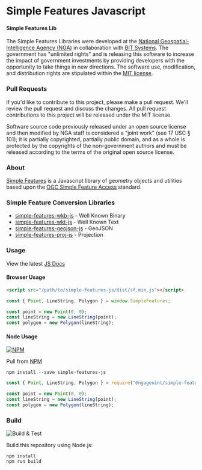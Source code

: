# Simple Features Javascript

#### Simple Features Lib

The Simple Features Libraries were developed at the
[National Geospatial-Intelligence Agency (NGA)](http://www.nga.mil/) in
collaboration with [BIT Systems](https://www.caci.com/bit-systems/). The
government has "unlimited rights" and is releasing this software to increase the
impact of government investments by providing developers with the opportunity to
take things in new directions. The software use, modification, and distribution
rights are stipulated within the
[MIT license](http://choosealicense.com/licenses/mit/).

### Pull Requests

If you'd like to contribute to this project, please make a pull request. We'll
review the pull request and discuss the changes. All pull request contributions
to this project will be released under the MIT license.

Software source code previously released under an open source license and then
modified by NGA staff is considered a "joint work" (see 17 USC § 101); it is
partially copyrighted, partially public domain, and as a whole is protected by
the copyrights of the non-government authors and must be released according to
the terms of the original open source license.

### About

[Simple Features](http://ngageoint.github.io/simple-features-js/) is a
Javascript library of geometry objects and utilities based upon the
[OGC Simple Feature Access](http://www.opengeospatial.org/standards/sfa)
standard.

### Simple Feature Conversion Libraries

- [simple-features-wkb-js](https://github.com/ngageoint/simple-features-wkb-js) -
  Well Known Binary
- [simple-features-wkt-js](https://github.com/ngageoint/simple-features-wkt-js) -
  Well Known Text
- [simple-features-geojson-js](https://github.com/ngageoint/simple-features-geojson-js) -
  GeoJSON
- [simple-features-proj-js](https://github.com/ngageoint/simple-features-proj-js) -
  Projection

### Usage

View the latest [JS Docs](http://ngageoint.github.io/simple-features-js)

#### Browser Usage

```html
<script src="/path/to/simple-features-js/dist/sf.min.js"></script>
```

```javascript
const { Point, LineString, Polygon } = window.SimpleFeatures;

const point = new Point(0, 0);
const lineString = new LineString(point);
const polygon = new Polygon(lineString);
```

#### Node Usage

[![NPM](https://img.shields.io/npm/v/@ngageoint/simple-features-js.svg)](https://www.npmjs.com/package/@ngageoint/simple-features-js)

Pull from [NPM](https://www.npmjs.com/package/@ngageoint/simple-features-js)

```install
npm install --save simple-features-js
```

```javascript
const { Point, LineString, Polygon } = require("@ngageoint/simple-features-js");

const point = new Point(0, 0);
const lineString = new LineString(point);
const polygon = new Polygon(lineString);
```

### Build

![Build & Test](https://github.com/ngageoint/simple-features-js/actions/workflows/run-tests.yml/badge.svg)

Build this repository using Node.js:

    npm install
    npm run build
